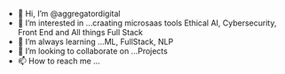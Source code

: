 - 👋 Hi, I’m @aggregatordigital
- 👀 I’m interested in ...craating microsaas tools Ethical AI, Cybersecurity, Front End and All things Full Stack 
- 🌱 I’m always learning ...ML, FullStack, NLP
- 💞️ I’m looking to collaborate on ...Projects
- 📫 How to reach me ...

<!---
aggregatordigital/aggregatordigital is a ✨ special ✨ repository because its `README.md` (this file) appears on your GitHub profile.
You can click the Preview link to take a look at your changes.
--->

